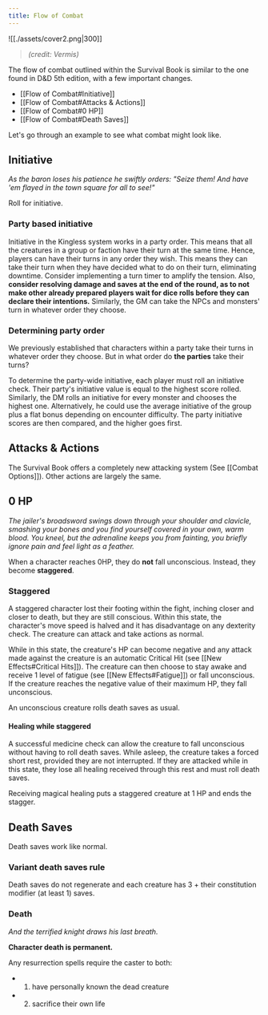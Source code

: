 ```yaml
---
title: Flow of Combat
---
```


![[./assets/cover2.png|300]]

> *(credit: Vermis)*

The flow of combat outlined within the Survival Book is similar to the one found
in D&D 5th edition, with a few important changes.

- [[Flow of Combat#Initiative]]
- [[Flow of Combat#Attacks & Actions]]
- [[Flow of Combat#0 HP]]
- [[Flow of Combat#Death Saves]]

Let's go through an example to see what combat might look like.

## Initiative

*As the baron loses his patience he swiftly orders: "Seize them! And have 'em flayed in the town square for all to see!"* 

Roll for initiative.

### Party based initiative

Initiative in the Kingless system works in a party order. This means that all
the creatures in a group or faction have their turn at the same time. Hence,
players can have their turns in any order they wish. This means they can take
their turn when they have decided what to do on their turn, eliminating
downtime. Consider implementing a turn timer to amplify the tension. Also,
**consider resolving damage and saves at the end of the round, as to not make
other already prepared players wait for dice rolls before they can declare their
intentions.** Similarly, the GM can take the NPCs and monsters' turn in whatever
order they choose.

### Determining party order

We previously established that characters within a party take their turns in
whatever order they choose. But in what order do **the parties** take their
turns? 

To determine the party-wide initiative, each player must roll an
initiative check. Their party's initiative value is equal to the highest score
rolled. Similarly, the DM rolls an initiative for every monster and chooses the
highest one. Alternatively, he could use the average initiative of the group plus
a flat bonus depending on encounter difficulty. The party initiative scores are
then compared, and the higher goes first.

## Attacks & Actions

The Survival Book offers a completely new attacking system (See [[Combat Options]]). Other actions are largely the same.
## 0 HP

*The jailer's broadsword swings down through your shoulder and clavicle, smashing your bones and you find yourself covered in your own, warm blood. You kneel, but the adrenaline keeps you from fainting, you briefly ignore pain and feel light as a feather.*

When a character reaches 0HP, they do **not** fall unconscious. Instead, they become **staggered**. 

### Staggered

A staggered character lost their footing within the fight, inching closer and
closer to death, but they are still conscious. Within this state, the
character's move speed is halved and it has disadvantage on any dexterity check.
The creature can attack and take actions as normal.

While in this state, the creature's HP can become negative and any attack made
against the creature is an automatic Critical Hit (see [[New Effects#Critical Hits]]). The creature can then choose to stay awake and receive 1 level of
fatigue (see [[New Effects#Fatigue]]) or fall unconscious. If the
creature reaches the negative value of their maximum HP, they fall unconscious. 

An unconscious creature rolls death saves as usual. 

#### Healing while staggered

A successful medicine check can allow the creature to fall unconscious without
having to roll death saves. While asleep, the creature takes a forced short
rest, provided they are not interrupted. If they are attacked while in this
state, they lose all healing received through this rest and must roll death
saves.

Receiving magical healing puts a staggered creature at 1 HP and ends the stagger.

## Death Saves

Death saves work like normal.

### Variant death saves rule

Death saves do not regenerate and each creature has 3 + their constitution modifier (at least 1) saves.

### Death

*And the terrified knight draws his last breath.*

**Character death is permanent.** 

Any resurrection spells require the caster to both:
- 1. have personally known the dead creature
- 2. sacrifice their own life
